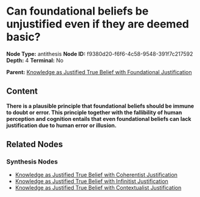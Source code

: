 # Can foundational beliefs be unjustified even if they are deemed basic?

**Node Type:** antithesis
**Node ID:** f9380d20-f6f6-4c58-9548-391f7c217592
**Depth:** 4
**Terminal:** No

**Parent:** [Knowledge as Justified True Belief with Foundational Justification](knowledge-as-justified-true-belief-with-foundational-justification-synthesis-98acdbdb-d590-4a9e-ad6e-9102bc456d47.md)

## Content

**There is a plausible principle that foundational beliefs should be immune to doubt or error. This principle together with the fallibility of human perception and cognition entails that even foundational beliefs can lack justification due to human error or illusion.**

## Related Nodes

### Synthesis Nodes

- [Knowledge as Justified True Belief with Coherentist Justification](knowledge-as-justified-true-belief-with-coherentist-justification-synthesis-c0bd704c-7e17-43df-9565-f14b5fce4a74.md)
- [Knowledge as Justified True Belief with Infinitist Justification](knowledge-as-justified-true-belief-with-infinitist-justification-synthesis-56533422-b868-4619-b9b1-37d692d37598.md)
- [Knowledge as Justified True Belief with Contextualist Justification](knowledge-as-justified-true-belief-with-contextualist-justification-synthesis-675a9004-8b6d-4bbc-ac6f-f1eb9bac5d67.md)
